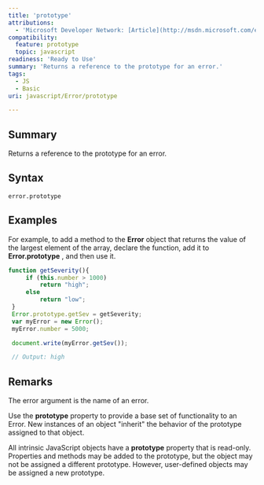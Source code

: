 ```yaml
---
title: 'prototype'
attributions:
  - 'Microsoft Developer Network: [Article](http://msdn.microsoft.com/en-us/library/ie/jj155286(v=vs.94).aspx)'
compatibility:
  feature: prototype
  topic: javascript
readiness: 'Ready to Use'
summary: 'Returns a reference to the prototype for an error.'
tags:
  - JS
  - Basic
uri: javascript/Error/prototype

---
```

## Summary

Returns a reference to the prototype for an error.

## Syntax

    error.prototype

## Examples

For example, to add a method to the **Error** object that returns the value of the largest element of the array, declare the function, add it to **Error.prototype** , and then use it.

``` js
function getSeverity(){
     if (this.number > 1000)
         return "high";
     else
         return "low";
 }
 Error.prototype.getSev = getSeverity;
 var myError = new Error();
 myError.number = 5000;

 document.write(myError.getSev());

 // Output: high
```

## Remarks

The error argument is the name of an error.

Use the **prototype** property to provide a base set of functionality to an Error. New instances of an object "inherit" the behavior of the prototype assigned to that object.

All intrinsic JavaScript objects have a **prototype** property that is read-only. Properties and methods may be added to the prototype, but the object may not be assigned a different prototype. However, user-defined objects may be assigned a new prototype.

